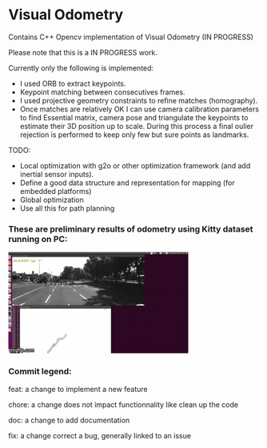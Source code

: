 # Visual Odometry
Contains C++ Opencv implementation of Visual Odometry (IN PROGRESS)

Please note that this is a IN PROGRESS work.

Currently only the following is implemented:
- I used ORB to extract keypoints.
- Keypoint matching between consecutives frames.
- I used projective geometry constraints to refine matches (homography).
- Once matches are relatively OK I can use camera calibration parameters to find Essential matrix, camera pose and triangulate the keypoints to estimate their 3D position up to scale. During this process a final oulier rejection is performed to keep only few but sure points as landmarks.


TODO: 
- Local optimization with g2o or other optimization framework (and add inertial sensor inputs).
- Define a good data structure and representation for mapping (for embedded platforms)
- Global optimization
- Use all this for path planning


### These are preliminary results of odometry using Kitty dataset running on PC:


![Visual odometry demo with Kitty dataset](media/camposedemo1.gif)





### Commit legend:
feat: a change to implement a new feature

chore: a change does not impact functionnality like clean up the code

doc: a change to add documentation

fix: a change correct a bug, generally linked to an issue 




